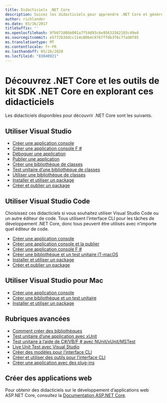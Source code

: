 ```yaml
---
title: Didacticiels .NET Core
description: Suivez les didacticiels pour apprendre .NET Core et générer des applications et des bibliothèques sur Mac, Linux et Windows.
author: richlander
ms.date: 03/16/2017
titleSuffix: ''
ms.openlocfilehash: 9fb87180bb001a7f54d93c6e95631562103c49e8
ms.sourcegitcommit: e5772b3ddcc114c80b4c9767ffdb3f6c7fad8f05
ms.translationtype: MT
ms.contentlocale: fr-FR
ms.lasthandoff: 05/26/2020
ms.locfileid: "83840921"
---
```

# <a name="learn-net-core-and-the-net-core-sdk-tools-by-exploring-these-tutorials"></a>Découvrez .NET Core et les outils de kit SDK .NET Core en explorant ces didacticiels

Les didacticiels disponibles pour découvrir .NET Core sont les suivants.

## <a name="use-visual-studio"></a>Utiliser Visual Studio

- [Créer une application console](with-visual-studio.md)
- [Créer une application console F #](../../fsharp/get-started/get-started-visual-studio.md)
- [Déboguer une application](debugging-with-visual-studio.md)
- [Publier une application](publishing-with-visual-studio.md)
- [Créer une bibliothèque de classes](library-with-visual-studio.md)
- [Test unitaire d’une bibliothèque de classes](testing-library-with-visual-studio.md)
- [Utiliser une bibliothèque de classes](consuming-library-with-visual-studio.md)
- [Installer et utiliser un package](/nuget/quickstart/install-and-use-a-package-in-visual-studio)
- [Créer et publier un package](/nuget/quickstart/create-and-publish-a-package-using-visual-studio)

## <a name="use-visual-studio-code"></a>Utiliser Visual Studio Code

Choisissez ces didacticiels si vous souhaitez utiliser Visual Studio Code ou un autre éditeur de code. Tous utilisent l’interface CLI pour les tâches de développement .NET Core, donc tous peuvent être utilisés avec n’importe quel éditeur de code.

- [Créer une application console](with-visual-studio-code.md)
- [Créer une application console et la publier](cli-create-console-app.md)
- [Créer une application console F #](../../fsharp/get-started/get-started-vscode.md)
- [Créer une bibliothèque et un test unitaire IT-macOS](using-on-macos.md)
- [Installer et utiliser un package](/nuget/quickstart/install-and-use-a-package-using-the-dotnet-cli)
- [Créer et publier un package](/nuget/quickstart/create-and-publish-a-package-using-the-dotnet-cli)

## <a name="use-visual-studio-for-mac"></a>Utiliser Visual Studio pour Mac

- [Créer une application console](using-on-mac-vs.md)
- [Créer une bibliothèque et un test unitaire](using-on-mac-vs-full-solution.md)
- [Installer et utiliser un package](/nuget/quickstart/install-and-use-a-package-in-visual-studio-mac)

## <a name="advanced-topics"></a>Rubriques avancées

- [Comment créer des bibliothèques](libraries.md)
- [Test unitaire d’une application avec xUnit](testing-with-cli.md)
- [Test unitaire à l’aide de C#/VB/F # avec NUnit/xUnit/MSTest](../testing/index.md)
- [Live Unit Test avec Visual Studio](/visualstudio/test/live-unit-testing-start)
- [Créer des modèles pour l’interface CLI](cli-templates-create-item-template.md)
- [Créer et utiliser des outils pour l’interface CLI](../tools/global-tools-how-to-create.md)
- [Créer une application avec des plug-ins](creating-app-with-plugin-support.md)

## <a name="create-web-apps"></a>Créer des applications web

Pour obtenir des didacticiels sur le développement d’applications web ASP.NET Core, consultez la [Documentation ASP.NET Core](/aspnet/core/).
